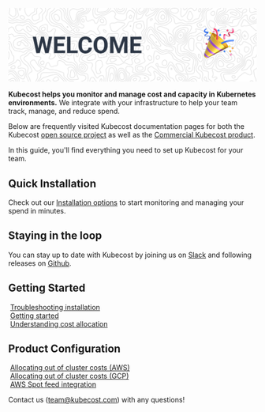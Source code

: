 ![Welcome](images/welcome_image.png)

__Kubecost helps you monitor and manage cost and capacity in Kubernetes environments.__ We integrate with your infrastructure to help your team track, manage, and reduce spend. 

Below are frequently visited Kubecost documentation pages for both the Kubecost [open source project](https://github.com/kubecost/cost-model) as well as the [Commercial Kubecost product](http://kubecost.com).

In this guide, you'll find everything you need to set up Kubecost for your team.

## Quick Installation

Check out our [Installation options](/install) to start monitoring and managing your spend in minutes.

## Staying in the loop

You can stay up to date with Kubecost by joining us on [Slack](https://join.slack.com/t/kubecost/shared_invite/enQtNTA2MjQ1NDUyODE5LWFjYzIzNWE4MDkzMmUyZGU4NjkwMzMyMjIyM2E0NGNmYjExZjBiNjk1YzY5ZDI0ZTNhZDg4NjlkMGRkYzFlZTU) and following releases on [Github](https://github.com/kubecost/cost-analyzer-helm-chart/releases).

## Getting Started

&nbsp;[Troubleshooting installation](/troubleshoot-install.md)  
&nbsp;[Getting started](/getting-started.md)  
&nbsp;[Understanding cost allocation](/cost-allocation.md)  

## Product Configuration
&nbsp;[Allocating out of cluster costs (AWS)](/aws-out-of-cluster.md)  
&nbsp;[Allocating out of cluster costs (GCP)](/gcp-out-of-cluster.md)  
&nbsp;[AWS Spot feed integration](/getting-started.md#spot-nodes)  

Contact us (<team@kubecost.com>) with any questions!
